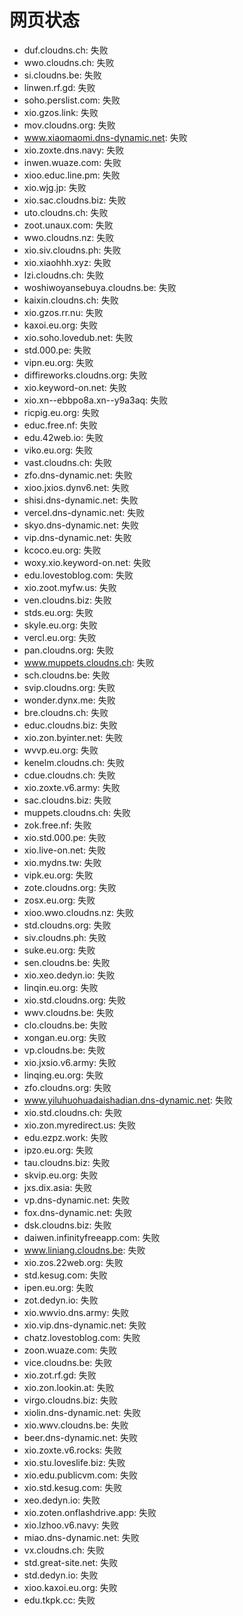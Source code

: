 # 网页状态
- duf.cloudns.ch: 失败
- wwo.cloudns.ch: 失败
- si.cloudns.be: 失败
- linwen.rf.gd: 失败
- soho.perslist.com: 失败
- xio.gzos.link: 失败
- mov.cloudns.org: 失败
- www.xiaomaomi.dns-dynamic.net: 失败
- xio.zoxte.dns.navy: 失败
- inwen.wuaze.com: 失败
- xioo.educ.line.pm: 失败
- xio.wjg.jp: 失败
- xio.sac.cloudns.biz: 失败
- uto.cloudns.ch: 失败
- zoot.unaux.com: 失败
- wwo.cloudns.nz: 失败
- xio.siv.cloudns.ph: 失败
- xio.xiaohhh.xyz: 失败
- lzi.cloudns.ch: 失败
- woshiwoyansebuya.cloudns.be: 失败
- kaixin.cloudns.ch: 失败
- xio.gzos.rr.nu: 失败
- kaxoi.eu.org: 失败
- xio.soho.lovedub.net: 失败
- std.000.pe: 失败
- vipn.eu.org: 失败
- diffireworks.cloudns.org: 失败
- xio.keyword-on.net: 失败
- xio.xn--ebbpo8a.xn--y9a3aq: 失败
- ricpig.eu.org: 失败
- educ.free.nf: 失败
- edu.42web.io: 失败
- viko.eu.org: 失败
- vast.cloudns.ch: 失败
- zfo.dns-dynamic.net: 失败
- xioo.jxios.dynv6.net: 失败
- shisi.dns-dynamic.net: 失败
- vercel.dns-dynamic.net: 失败
- skyo.dns-dynamic.net: 失败
- vip.dns-dynamic.net: 失败
- kcoco.eu.org: 失败
- woxy.xio.keyword-on.net: 失败
- edu.lovestoblog.com: 失败
- xio.zoot.myfw.us: 失败
- ven.cloudns.biz: 失败
- stds.eu.org: 失败
- skyle.eu.org: 失败
- vercl.eu.org: 失败
- pan.cloudns.org: 失败
- www.muppets.cloudns.ch: 失败
- sch.cloudns.be: 失败
- svip.cloudns.org: 失败
- wonder.dynx.me: 失败
- bre.cloudns.ch: 失败
- educ.cloudns.biz: 失败
- xio.zon.byinter.net: 失败
- wvvp.eu.org: 失败
- kenelm.cloudns.ch: 失败
- cdue.cloudns.ch: 失败
- xio.zoxte.v6.army: 失败
- sac.cloudns.biz: 失败
- muppets.cloudns.ch: 失败
- zok.free.nf: 失败
- xio.std.000.pe: 失败
- xio.live-on.net: 失败
- xio.mydns.tw: 失败
- vipk.eu.org: 失败
- zote.cloudns.org: 失败
- zosx.eu.org: 失败
- xioo.wwo.cloudns.nz: 失败
- std.cloudns.org: 失败
- siv.cloudns.ph: 失败
- suke.eu.org: 失败
- sen.cloudns.be: 失败
- xio.xeo.dedyn.io: 失败
- linqin.eu.org: 失败
- xio.std.cloudns.org: 失败
- wwv.cloudns.be: 失败
- clo.cloudns.be: 失败
- xongan.eu.org: 失败
- vp.cloudns.be: 失败
- xio.jxsio.v6.army: 失败
- linqing.eu.org: 失败
- zfo.cloudns.org: 失败
- www.yiluhuohuadaishadian.dns-dynamic.net: 失败
- xio.std.cloudns.ch: 失败
- xio.zon.myredirect.us: 失败
- edu.ezpz.work: 失败
- ipzo.eu.org: 失败
- tau.cloudns.biz: 失败
- skvip.eu.org: 失败
- jxs.dix.asia: 失败
- vp.dns-dynamic.net: 失败
- fox.dns-dynamic.net: 失败
- dsk.cloudns.biz: 失败
- daiwen.infinityfreeapp.com: 失败
- www.liniang.cloudns.be: 失败
- xio.zos.22web.org: 失败
- std.kesug.com: 失败
- ipen.eu.org: 失败
- zot.dedyn.io: 失败
- xio.wwvio.dns.army: 失败
- xio.vip.dns-dynamic.net: 失败
- chatz.lovestoblog.com: 失败
- zoon.wuaze.com: 失败
- vice.cloudns.be: 失败
- xio.zot.rf.gd: 失败
- xio.zon.lookin.at: 失败
- virgo.cloudns.biz: 失败
- xiolin.dns-dynamic.net: 失败
- xio.wwv.cloudns.be: 失败
- beer.dns-dynamic.net: 失败
- xio.zoxte.v6.rocks: 失败
- xio.stu.loveslife.biz: 失败
- xio.edu.publicvm.com: 失败
- xio.std.kesug.com: 失败
- xeo.dedyn.io: 失败
- xio.zoten.onflashdrive.app: 失败
- xio.lzhoo.v6.navy: 失败
- miao.dns-dynamic.net: 失败
- vx.cloudns.ch: 失败
- std.great-site.net: 失败
- std.dedyn.io: 失败
- xioo.kaxoi.eu.org: 失败
- edu.tkpk.cc: 失败
